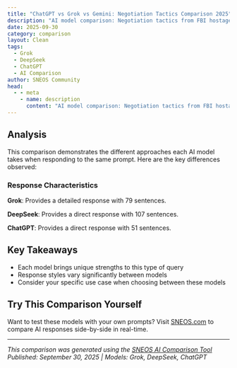 ```yaml
---
title: "ChatGPT vs Grok vs Gemini: Negotiation Tactics Comparison 2025"
description: "AI model comparison: Negotiation tactics from FBI hostage negotiator - get what you want..."
date: 2025-09-30
category: comparison
layout: Clean
tags:
  - Grok
  - DeepSeek
  - ChatGPT
  - AI Comparison
author: SNEOS Community
head:
  - - meta
    - name: description
      content: "AI model comparison: Negotiation tactics from FBI hostage negotiator - get what you want..."
---
```


<ChatComparison
  title="ChatGPT vs Grok vs Gemini: Negotiation Tactics Comparison 2025"
  prompt="Negotiation tactics from FBI hostage negotiator - get what you want"
  :responses='{
    "Grok": "Chris Voss, a former FBI hostage negotiator and the author of *Never Split the Difference: Negotiating As If Your Life Depended On It*, has shared powerful negotiation tactics that can be applied to both high-stakes situations and everyday interactions. His techniques are grounded in empathy, active listening, and understanding human psychology. Below are some of Voss\u0027s key negotiation tactics to help you \u0022get what you want\u0022 while building trust and achieving better outcomes:\n\n### 1. **Master the Art of Tactical Empathy**\n   - **What It Is:** Tactical empathy is about understanding the emotions and perspectives of the other party and demonstrating that understanding. It\u2019s not just about agreeing with them but showing you \u0022get\u0022 where they\u2019re coming from.\n   - **How to Use It:** Listen carefully to their words, tone, and emotions. Then, articulate their feelings or position back to them to show you\u2019re on the same wavelength. For example, say, \u201CIt sounds like you\u2019re frustrated because you feel this isn\u2019t fair,\u201D or \u201CI can see why this is important to you.\u201D\n   - **Why It Works:** People feel heard and understood, which lowers defenses and builds trust, making them more open to your perspective.\n\n### 2. **Use Active Listening Skills**\n   - **What It Is:** Actively listening means fully focusing on the other person without planning your response while they\u2019re speaking. Voss emphasizes techniques like mirroring, labeling, and paraphrasing.\n   - **How to Use It:**\n     - **Mirroring:** Repeat the last few words or key phrases the other person said in a curious tone. For example, if they say, \u201CI\u2019m really stressed about this deadline,\u201D you reply, \u201CStressed about the deadline?\u201D This encourages them to elaborate.\n     - **Labeling:** Name their emotions or situation. For example, \u201CIt seems like you\u2019re feeling overwhelmed by this,\u201D or \u201CIt looks like you\u2019re worried about the outcome.\u201D This validates their emotions.\n     - **Paraphrasing:** Restate their position in your own words to confirm understanding. For example, \u201CSo, what you\u2019re saying is that you need more time to complete this properly?\u201D\n   - **Why It Works:** These techniques show you\u2019re paying attention and care about their concerns, fostering rapport and encouraging them to share more information.\n\n### 3. **Aim for \u201CNo\u201D First**\n   - **What It Is:** Contrary to popular belief, getting a \u201Cno\u201D can be more powerful than a \u201Cyes.\u201D Voss believes that people feel safer and more in control when they say \u201Cno,\u201D and it often opens the door to a real conversation.\n   - **How to Use It:** Frame questions to elicit a \u201Cno\u201D that aligns with your goal. For example, instead of asking, \u201CDo you want to meet at 3 PM?\u201D ask, \u201CWould 3 PM be a bad time to meet?\u201D If they say \u201Cno\u201D (meaning it\u2019s not a bad time), you\u2019ve moved closer to agreement.\n   - **Why It Works:** Saying \u201Cyes\u201D can feel like a commitment, which makes people hesitant. A \u201Cno\u201D lets them feel in control while still guiding the conversation toward your desired outcome.\n\n### 4. **Anchor Their Emotions**\n   - **What It Is:** Start by addressing the other person\u2019s fears or concerns before presenting your position. This \u201Canchors\u201D the negotiation in a place of understanding.\n   - **How to Use It:** If you\u2019re asking for something (like a raise), first acknowledge potential objections or concerns. For example, \u201CI know budgets are tight, and it might seem like a tough time to ask for more compensation\u2026\u201D Then pivot to your request with a positive framing: \u201C\u2026but I\u2019ve been able to increase revenue by X% this quarter, and I\u2019d like to discuss how we can align my compensation with that value.\u201D\n   - **Why It Works:** By addressing their potential objections first, you disarm resistance and show that you\u2019ve considered their perspective.\n\n### 5. **Use \u201CHow\u201D and \u201CWhat\u201D Questions to Collaborate**\n   - **What It Is:** Instead of making demands or asking yes/no questions, use open-ended \u201Chow\u201D and \u201Cwhat\u201D questions to make the other party feel like they\u2019re part of the solution.\n   - **How to Use It:** For example, instead of saying, \u201CI need this by Friday,\u201D ask, \u201CHow can we ensure this is completed by Friday?\u201D or \u201CWhat would it take for us to finalize this deal today?\u201D\n   - **Why It Works:** These questions shift the dynamic from confrontation to collaboration, making the other party think creatively about solutions while subtly guiding them toward your goal.\n\n### 6. **Create the Illusion of Control**\n   - **What It Is:** People are more likely to agree if they feel they have autonomy in the negotiation. Voss suggests giving them the illusion of control while subtly directing the outcome.\n   - **How to Use It:** Offer limited choices or ask for their input in a way that aligns with your objectives. For example, instead of saying, \u201CWe\u2019re meeting at 2 PM,\u201D say, \u201CI\u2019m available at 2 PM or 3 PM\u2014 which works better for you?\u201D\n   - **Why It Works:** People resist being told what to do but are more agreeable when they feel they have a say, even if the options are curated by you.\n\n### 7. **Leverage the Power of Silence**\n   - **What It Is:** After making a point or asking a question, stay silent. Don\u2019t rush to fill the void.\n   - **How to Use It:** After asking a key question like, \u201CHow can we make this work for both of us?\u201D pause and let them respond. If you\u2019ve made an offer, resist the urge to keep talking or justify it\u2014just wait.\n   - **Why It Works:** Silence is uncomfortable for most people, and they\u2019ll often feel compelled to speak, revealing more information or concessions.\n\n### 8. **Don\u2019t Split the Difference\u2014Go for a Win-Win**\n   - **What It Is:** Voss argues that \u201Csplitting the difference\u201D (meeting in the middle) often leaves both parties dissatisfied. Instead, aim for a solution where both feel they\u2019ve gained something valuable.\n   - **How to Use It:** Focus on the other party\u2019s underlying interests, not just their stated positions. If you\u2019re negotiating a price, for example, ask, \u201CWhat\u2019s most important to you in this deal?\u201D Maybe it\u2019s not the price but the terms, timing, or added value you can offer.\n   - **Why It Works:** Discovering and addressing their true priorities allows you to craft a deal that feels like a win for them without compromising your core objectives.\n\n### 9. **Use the \u201CAccusation Audit\u201D to Defuse Tension**\n   - **What It Is:** Preemptively address negative assumptions or objections the other party might have about you or your position.\n   - **How to Use It:** Start by acknowledging potential criticisms. For example, \u201CYou might think I\u2019m being unreasonable by asking for this, or that I don\u2019t understand the constraints you\u2019re under\u2026\u201D Then explain your position calmly: \u201C\u2026but here\u2019s why I believe this is fair based on the value I\u2019ve provided.\u201D\n   - **Why It Works:** By vocalizing their potential objections, you neutralize them and show transparency, which reduces defensiveness and builds trust.\n\n### 10. **Know Your \u201CBlack Swans\u201D**\n   - **What It Is:** A \u201CBlack Swan\u201D is an unknown or hidden factor that can dramatically change the negotiation. Voss stresses the importance of uncovering these through active listening and curiosity.\n   - **How to Use It:** Dig deeper into the other party\u2019s motivations by asking probing questions like, \u201CWhat\u2019s the biggest challenge you\u2019re facing with this?\u201D or \u201CWhat\u2019s something I might not be aware of that\u2019s influencing your decision?\u201D\n   - **Why It Works:** Uncovering hidden drivers (like personal pressures, undisclosed priorities, or external constraints) gives you leverage to adjust your approach and find a breakthrough.\n\n### Final Tips for Applying These Tactics\n- **Stay Calm and Adaptable:** Voss emphasizes maintaining a calm, confident tone (he calls it the \u201Clate-night FM DJ voice\u201D) to project authority and reassurance, even under pressure.\n- **Practice Patience:** Hostage negotiations taught Voss that rushing can derail progress. Take your time to listen and build rapport.\n- **Prepare Thoroughly:** Know your goals, your limits (your \u201Cwalk-away\u201D point), and as much about the other party as possible before entering the negotiation.\n\nBy combining empathy, strategic questioning, and psychological insights, these FBI-inspired tactics can help you navigate tough conversations, build stronger relationships, and achieve your desired outcomes\u2014whether you\u2019re negotiating a business deal, a salary raise, or even a family disagreement. As Voss often says, \u201CNegotiation is not a battle; it\u2019s a discovery process.\u201D Focus on understanding the other side, and you\u2019ll often find the path to getting what you want.",
    "DeepSeek": "Of course. The negotiation tactics popularized by former FBI lead hostage negotiator Chris Voss are incredibly effective because they are rooted in human psychology, not brute force. They are designed to build trust, uncover the real objections, and make the other party feel safe and respected enough to say \u0022yes.\u0022\n\nThe core philosophy is: **Negotiation is not a battle; it\u0027s a collaborative process of discovery.** You\u0027re not trying to beat the other side; you\u0027re trying to persuade them that the best way for them to win is for you to win, too.\n\nHere are the key tactics from Chris Voss\u0027s system, as detailed in his book *Never Split the Difference*.\n\n---\n\n### 1. The Foundation: The \u0022Late Night FM\u0022 Voice\nThis is the single most important tool to master first.\n*   **What it is:** A calm, slow, downward-inflecting tone. It sounds like a late-night radio DJ\u2014soothing, reassuring, and in control.\n*   **Why it works:** It de-escalates tension immediately. It signals that you are in control of your emotions and creates an atmosphere of safety. It makes the other person feel heard.\n*   **When to use it:** Almost constantly, especially when things get tense.\n\n### 2. Become a \u0022Mirror\u0022\nThis is a simple but powerful technique to build rapport and gather information.\n*   **What it is:** Repeating the last one to three critical words your counterpart just said, in the form of a question.\n*   **Example:**\n    *   *Them:* \u0022This proposal just doesn\u0027t work for us.\u0022\n    *   *You:* \u0022Doesn\u0027t work for you?\u0022\n    *   *Them:* \u0022Well, the pricing structure is too aggressive for this quarter.\u0022\n*   **Why it works:** It triggers a deep-seated human instinct to explain and elaborate. It makes the other person feel you are listening closely, and they will often reveal their true concerns without you having to ask.\n\n### 3. Practice Tactical Empathy\nThis is not about being nice; it\u0027s about being strategic.\n*   **What it is:** Understanding the other person\u0027s perspective and *verbally labeling* what you think they are feeling.\n*   **How to do it:** Use phrases that start with:\n    *   \u0022It seems like...\u0022\n    *   \u0022It sounds like...\u0022\n    *   \u0022It looks like...\u0022\n*   **Example:**\n    *   \u0022It sounds like you\u0027re worried about the implementation timeline.\u0022\n    *   \u0022It seems like you\u0027re frustrated with the current process.\u0022\n*   **Why it works:** It validates their emotions, which disarms negativity. When someone feels understood, their amygdala (the \u0022threat\u0022 center of the brain) calms down, allowing for rational conversation.\n\n### 4. Master the \u0022No\u0022\nMost people are trained to seek \u0022Yes.\u0022 Voss argues that getting to \u0022No\u0022 is more powerful.\n*   **What it is:** Reframing your questions to make it easy and safe for the other person to say \u0022no.\u0022\n*   **Example:**\n    *   Instead of: \u0022Do you agree with this proposal?\u0022 (Puts them on the spot for a \u0022yes\u0022 they may not mean).\n    *   Try: \u0022Is now a bad time to talk?\u0022 or \u0022Have you given up on this project?\u0022\n*   **Why it works:** \u0022No\u0022 makes people feel safe and in control. It allows them to define their boundaries. A strategic \u0022no\u0022 often opens the door to a real, committed \u0022yes\u0022 later. It\u0027s also a great way to confirm if the other party is still engaged.\n\n### 5. The Magic of \u0022That\u0027s Right\u0022\nYour goal is not to get a \u0022yes,\u0022 but to get the other person to say, **\u0022That\u0027s right.\u0022**\n*   **What it is:** This happens when you use a combination of mirroring and labeling to accurately summarize their situation and feelings. You show you truly understand their world.\n*   **Example:** After a few minutes of listening and labeling, you say: \u0022So, it seems like you\u0027re under a lot of pressure to deliver this quarter, and the current pricing would put your team in a bind, and you\u0027re worried we don\u0027t understand your constraints.\u0022\n*   **Why it works:** \u0022That\u0027s right\u0022 is a profound moment of breakthrough. It signals that trust has been established. The negotiation shifts from adversarial to collaborative.\n\n### 6. Bend Their Reality with the Ackerman Model\nA systematic method for bargaining, designed to avoid the trap of \u0022splitting the difference.\u0022\n*   **The 6 Steps:**\n    1.  **Set Your Target Price:** Know your goal.\n    2.  **Make Your First Offer at 65%:** Start low (but not insultingly so).\n    3.  **Plan Three Increases:** Plan to move to 85%, 95%, and 100%.\n    4.  **Use \u0022How\u0022 Questions:** After each rejected offer, ask \u0022How am I supposed to do that?\u0022 This puts the burden on them to solve your problem.\n    5.  **Use an Exact, Non-Round Number:** Your final offer should be a precise number (e.g., $47,500, not $48,000). It signals you\u0027ve reached your absolute limit.\n    6.  **Offer a Non-Monetary Concession:** At the very end, throw in something small that has high perceived value to them (e.g., \u0022And I\u0027ll throw in a dedicated training session for your team.\u0022).\n\n---\n\n### Putting It All Together: A Sample Script\n\n**Scenario:** Negotiating a salary.\n\n*   **Manager:** \u0022I\u0027m afraid the best we can do is $80,000.\u0022\n*   **You:** (Using the Late Night FM Voice) \u0022I hear you. It seems like that\u0027s the number you have in the budget for this role.\u0022 **(Labeling)**\n*   **Manager:** \u0022Yes, exactly. We have to work within our constraints.\u0022\n*   **You:** \u0022Work within your constraints...\u0022 **(Mirroring)**\n*   **Manager:** \u0022Well, yes. We have benchmarks for this position, and we can\u0027t just blow them out of the water.\u0022\n*   **You:** \u0022It sounds like you\u0027re concerned about setting a precedent that would affect other teams.\u0022 **(Labeling)**\n*   **Manager:** \u0022That\u0027s a big part of it, yes. I have to be fair across the board.\u0022\n*   **You:** \u0022So, to make sure I understand\u2014you need to be fair across the board and stick to the benchmarks for this role, but you also see the unique value I\u0027m bringing to the table. Is that right?\u0022 **(Summary leading to \u0022That\u0027s Right\u0022)**\n*   **Manager:** \u0022That\u0027s right.\u0022\n*   **You:** \u0022Given that unique value, is there any flexibility at all if the base salary is firm? For example, on the bonus structure, signing bonus, or additional vacation time?\u0022 **(Using a \u0022No-Oriented\u0022 question: \u0022Is there any flexibility at all...\u0022)**\n\n### Final Golden Rule\n\n*   **Listen. Don\u0027t just wait for your turn to talk.** Your most powerful weapon is your ear. The other person will tell you everything you need to know to get to a deal\u2014if you\u0027re listening for it.\n\nThese tactics turn negotiation from a stressful confrontation into a psychological puzzle. Your goal is to understand the person across the table so well that a mutually beneficial deal becomes the most obvious and comfortable path forward.",
    "ChatGPT": "Certainly! FBI hostage negotiators are trained to use highly effective communication and psychological tactics to resolve high-stakes situations peacefully. Many of these tactics can be adapted for everyday negotiations to help you get what you want. Here are some key negotiation tactics inspired by FBI hostage negotiators:\n\n### 1. Build Rapport and Establish Trust\n- **Active Listening:** Listen carefully without interrupting. Show empathy and understanding.\n- **Use the Person\u2019s Name:** Personalize the conversation to create a connection.\n- **Mirror and Label Emotions:** Reflect their feelings (\u201CIt sounds like you\u2019re frustrated\u201D) to show you understand.\n\n### 2. Stay Calm and Patient\n- Keep your emotions in check. Negotiations often take time\u2014patience can be your greatest asset.\n- Respond calmly, even if the other party becomes emotional or aggressive.\n\n### 3. Use Open-Ended Questions\n- Encourage the other party to talk more about their needs and concerns.\n- Examples: \u201CCan you tell me more about what\u2019s important to you?\u201D or \u201CWhat would make this work for you?\u201D\n\n### 4. Avoid \u201CNo\u201D\u2014Use Positive Framing\n- Instead of saying \u201CNo,\u201D reframe responses to keep the conversation moving forward.\n- For example, instead of \u201CWe can\u2019t do that,\u201D say \u201CWhat we can do is\u2026\u201D\n\n### 5. Find Common Ground\n- Identify shared interests or goals to build cooperation.\n- Emphasize how an agreement benefits both sides.\n\n### 6. Use Tactical Empathy\n- Show deep understanding of the other party\u2019s feelings and perspective.\n- This does not mean agreeing, but demonstrating you grasp their situation.\n\n### 7. Create a \u201CWin-Win\u201D Solution\n- Aim for solutions where both parties feel satisfied.\n- This increases chances of long-term cooperation and reduces resistance.\n\n### 8. Use the \u201CAccusation Audit\u201D\n- Address any negative assumptions they might have upfront.\n- Example: \u201CYou might think I\u2019m trying to take advantage, but that\u2019s not my intention.\u201D\n\n### 9. Apply the \u201CFeel, Felt, Found\u201D Technique\n- \u201CI understand how you feel. Others have felt the same way, but they found that\u2026\u201D\n\n### 10. Use Silence and Patience Strategically\n- After making an offer or asking a question, remain silent and wait. People often fill silence with valuable information or concessions.\n\n### 11. Avoid Ultimatums and Threats\n- These escalate tension and reduce likelihood of agreement.\n\n### 12. Summarize and Confirm\n- Periodically recap what\u2019s been discussed to ensure understanding and build momentum.\n\n---\n\n### Example Chat Flow Using These Tactics:\n\n**You:** \u201CI understand you\u2019re concerned about the timeline. Can you tell me more about what deadlines you\u2019re working with?\u201D\n\n**Them:** \u201CWe really need it done by next week, or it\u2019s a big problem.\u201D\n\n**You:** \u201CIt sounds like the schedule is very important to you. Many clients I\u2019ve worked with felt the same pressure, but they found that extending just a little helped improve quality without significant impact. What if we explore options to meet your needs while ensuring high quality?\u201D\n\n**Them:** \u201CHmm, maybe that could work. What do you suggest?\u201D\n\n**You:** \u201CLet\u2019s look at some possibilities together. I want to make sure we find a solution that works well for both of us.\u201D\n\n---\n\nBy applying these FBI negotiation principles \u2014 emphasizing empathy, rapport, patience, and problem-solving \u2014 you can improve your ability to get what you want, even in difficult situations. If you want, I can provide specific scripts or role-play examples tailored to your negotiation scenario."
  }'
  published-date="12:58"
/>

## Analysis

This comparison demonstrates the different approaches each AI model takes when responding to the same prompt. Here are the key differences observed:

### Response Characteristics

**Grok**: Provides a detailed response with 79 sentences. 

**DeepSeek**: Provides a direct response with 107 sentences. 

**ChatGPT**: Provides a direct response with 51 sentences. 

## Key Takeaways

- Each model brings unique strengths to this type of query
- Response styles vary significantly between models
- Consider your specific use case when choosing between these models

## Try This Comparison Yourself

Want to test these models with your own prompts? Visit [SNEOS.com](https://sneos.com) to compare AI responses side-by-side in real-time.

---

*This comparison was generated using the [SNEOS AI Comparison Tool](https://sneos.com)*
*Published: September 30, 2025 | Models: Grok, DeepSeek, ChatGPT*
